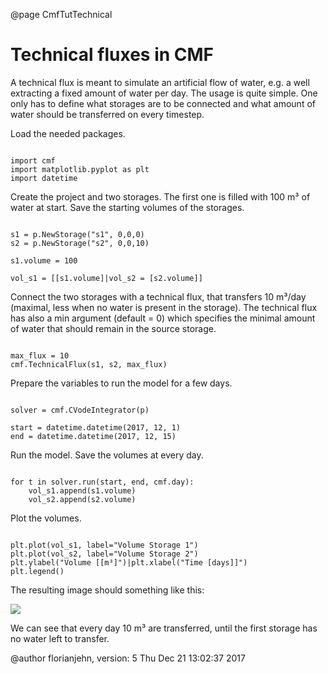 @page CmfTutTechnical



# Technical fluxes in CMF

A technical flux is meant to simulate an artificial flow of water, e.g.
a well extracting a fixed amount of water per day. The usage is quite
simple. One only has to define what storages are to be connected and
what amount of water should be transferred on every timestep.

Load the needed packages.

~~~~~~~~~~~~~{.py}

import cmf
import matplotlib.pyplot as plt
import datetime
~~~~~~~~~~~~~

Create the project and two storages. The first one is filled with 100 m³
of water at start. Save the starting volumes of the storages.

~~~~~~~~~~~~~{.py}

s1 = p.NewStorage("s1", 0,0,0)
s2 = p.NewStorage("s2", 0,0,10)

s1.volume = 100

vol_s1 = [[s1.volume]|vol_s2 = [s2.volume]]
~~~~~~~~~~~~~

Connect the two storages with a technical flux, that transfers 10 m³/day
(maximal, less when no water is present in the storage). The technical
flux has also a min argument (default = 0) which specifies the minimal
amount of water that should remain in the source storage.

~~~~~~~~~~~~~{.py}

max_flux = 10
cmf.TechnicalFlux(s1, s2, max_flux)
~~~~~~~~~~~~~

Prepare the variables to run the model for a few days.

~~~~~~~~~~~~~{.py}

solver = cmf.CVodeIntegrator(p)

start = datetime.datetime(2017, 12, 1)
end = datetime.datetime(2017, 12, 15)
~~~~~~~~~~~~~

Run the model. Save the volumes at every day.

~~~~~~~~~~~~~{.py}

for t in solver.run(start, end, cmf.day):
    vol_s1.append(s1.volume)
    vol_s2.append(s2.volume)
~~~~~~~~~~~~~

Plot the volumes.

~~~~~~~~~~~~~{.py}

plt.plot(vol_s1, label="Volume Storage 1")
plt.plot(vol_s2, label="Volume Storage 2")    
plt.ylabel("Volume [[m³]")|plt.xlabel("Time [days]]")
plt.legend()
~~~~~~~~~~~~~

The resulting image should something like this:

![](technical_flux.png)

We can see that every day 10 m³ are transferred, until the first storage
has no water left to transfer.

@author florianjehn, version: 5 Thu Dec 21 13:02:37 2017
